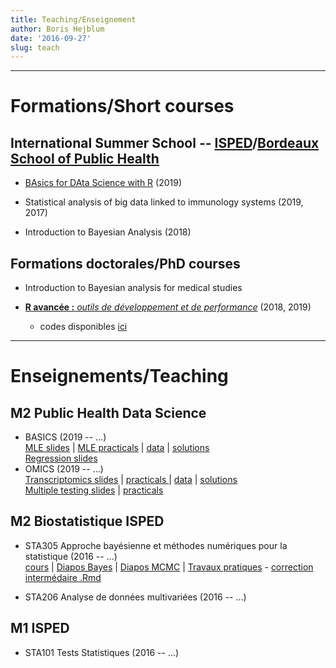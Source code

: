 ```yaml
---
title: Teaching/Enseignement
author: Boris Hejblum
date: '2016-09-27'
slug: teach
---
```



* * *

# **Formations/Short courses**

## International Summer School -- [ISPED](http://www.isped.u-bordeaux.fr/Formation/Ecoled%C3%A9t%C3%A9.aspx)/[Bordeaux School of Public Health](http://bss-publichealth.u-bordeaux.fr/en/Program/Course-n-1-Statistical-analysis-of-big-data-linked-to-immunology-systems/r742.html)
  
  * [BAsics for DAta Science with R](/badas) (2019)
 
  * Statistical analysis of big data linked to immunology systems (2019, 2017)

  * Introduction to Bayesian Analysis (2018)

## Formations doctorales/PhD courses

 * Introduction to Bayesian analysis for medical studies <!--](/intro-bayes-med)-->

 * [**R avancée :** *outils de développement et de performance*](https://r-dev-perf.borishejblum.science)  (2018, 2019)  
    + codes disponibles [ici](/files/mypkgr_0.0.0.9000.tar.gz)

* * *

# **Enseignements/Teaching**

## M2 Public Health Data Science
  * BASICS (2019 -- ...)  
  <a href="/html/m2phds-basics/biostatistics_basics_MLEslides.html" target="_blank">MLE slides</a> | <a href="/html/m2phds-basics/biostatistics_basics_MLEpracticals.html" target="_blank">MLE practicals</a> | [data](/files/birthweight_data.txt) | <a href="/html/m2phds-basics/biostatistics_basics_MLEpracticals_solutions.html" target="_blank">solutions</a>  
  <a href="/html/m2phds-basics/biostatistics_basics_REGslides.html" target="_blank">Regression slides</a> 
  * OMICS (2019 -- ...)  
   [Transcriptomics slides](/files/transcriptomics-eur/TranscriptomicsData.pdf) | <a href="/html/m2phds-omics/transcriptomics_M2PHDS_OMICS_practicals.html" target="_blank"> practicals </a> | [data](/files/transcriptomics-eur/SinghaniaTB_data.Rdata) | <a href="/html/m2phds-omics/transcriptomics_M2PHDS_OMICS_practicals_solutions.html" target="_blank">solutions </a>  
   [Multiple testing slides](/files/transcriptomics-eur/MultiTests_Slides.pdf) | <a href="/html/m2phds-omics/multitests_M2PHDS_OMICS_practicals.html" target="_blank"> practicals </a> 

## M2 Biostatistique ISPED

  * STA305 Approche bayésienne et méthodes numériques pour la statistique (2016 -- ...)  
  <a href="/files/STA305cours_etud.pdf" target="_blank">cours</a> | <a href="/files/STA305slides_Bayes.pdf" target="_blank">Diapos Bayes</a> | <a href="/files/STA305slides_MCMC.pdf" target="_blank">Diapos MCMC</a> | <a href="/html/STA305/STA305_TP_enonce.html" target="_blank">Travaux pratiques</a> - <a href="/files/CorrectionTPBayes.R" target="_blank">correction intermédaire .Rmd</a>
  
  * STA206 Analyse de données multivariées (2016 -- ...)


## M1 ISPED

  * STA101 Tests Statistiques (2016 -- ...)


